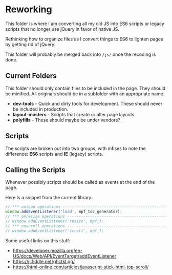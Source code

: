 # Reworking

This folder is where I am converting all my old JS into ES6 scripts or legacy scripts that no longer use jQuery in favor of native JS.

Rethinking how to organize files as I convert things to ES6 to lighten pages by getting rid of jQuery.

This folder will probably be merged back into `/js/` once the recoding is done.

## Current Folders

This folder should only contain files to be included in the page. They should be minified. All originals should be in a subfolder with an appropriate name.

* **dev-tools** - Quick and dirty tools for development. These should never be included in production.
* **layout-masters** - Scripts that create or alter page layouts.
* **polyfills** - These should maybe be under vendors?

## Scripts

The scripts are broken out into two groups, with infises to note the difference: **ES6** scripts and **IE** (legacy) scripts.

## Calling the Scripts

Whenever possibly scripts should be called as events at the end of the page.

Here is a snippet from the current library:

```javascript
// *** onload operations ------------------------------------------------------ *
window.addEventListener('load', mpf_toc_generator);
// *** onresize operations ---------------------------------------------------- *
// window.addEventListener('resize', mpf_);
// *** onscroll operations ---------------------------------------------------- *
// window.addEventListener('scroll', mpf_);
```

Some useful links on this stuff:

* https://developer.mozilla.org/en-US/docs/Web/API/EventTarget/addEventListener
* https://jsfiddle.net/ghctkLgg/
* https://html-online.com/articles/javascript-stick-html-top-scroll/
